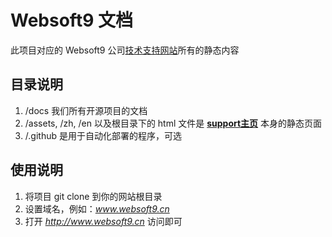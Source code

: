 # Websoft9 文档

此项目对应的 Websoft9 公司[技术支持网站](https://support.websoft9.com)所有的静态内容

## 目录说明

1. /docs 我们所有开源项目的文档
2. /assets, /zh, /en 以及根目录下的 html 文件是 **[support主页](https://support.websoft9.com)** 本身的静态页面
3. /.github 是用于自动化部署的程序，可选 

## 使用说明

1. 将项目 git clone 到你的网站根目录
2. 设置域名，例如：*www.websoft9.cn*
3. 打开 *http://www.websoft9.cn* 访问即可

